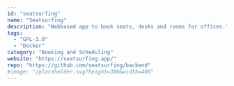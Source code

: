 ```yaml
---
id: "seatsurfing"
name: "Seatsurfing"
description: "Webbased app to book seats, desks and rooms for offices."
tags:
  - "GPL-3.0"
  - "Docker"
category: "Booking and Scheduling"
website: "https://seatsurfing.app/"
repo: "https://github.com/seatsurfing/backend"
#image: "/placeholder.svg?height=300&width=400"
---
```


